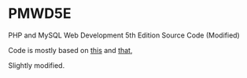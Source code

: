 # PMWD5E
PHP and MySQL Web Development 5th Edition Source Code (Modified)

Code is mostly based on [this](https://github.com/lauraxt/PMWD5E) and [that](https://github.com/ZdravkoBondev/PHP-and-MySQL-Web-Development-5th-Edition),

Slightly modified.
